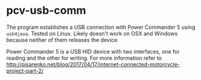 # pcv-usb-comm

The program establishes a USB connection with Power Commander 5 using `usb4java`. Tested on Linux. Likely doesn't work on OSX and Windows because neither of them releases the device.

Power Commander 5 is a USB HID device with two interfaces, one for reading and the other for writing. For more information refer to http://pisarenko.net/blog/2017/04/17/internet-connected-motorcycle-project-part-2/
